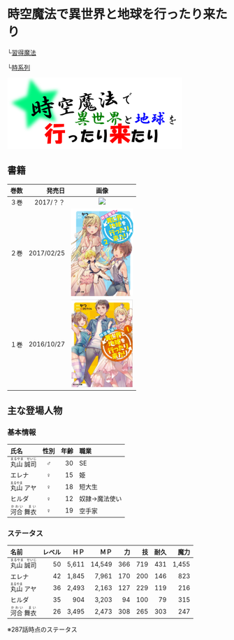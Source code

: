 # 時空魔法で異世界と地球を行ったり来たり

└[習得魔法](MasterMagic.md)

└[時系列](TimeSeries.md)

![ロゴ](img/logo.png)

## 書籍

|巻数|発売日|画像|
|---:|---:|:---:|
|３巻|2017/？？|<img src="img/FrontPage3.png" height="200px">|
|２巻|2017/02/25|<img src="img/FrontPage2.png" height="200px">|
|１巻|2016/10/27|<img src="img/FrontPage1.jpg" height="200px">|

## 主な登場人物

### 基本情報

|氏名|性別|年齢|職業|
|:---|:---:|---:|:---|
|<ruby>丸山 誠司<rp>（</rp><rt>まるやま　せいじ</rt><rp>）</rp></ruby>|♂|30|SE|
|エレナ|♀|15|姫|
|<ruby>丸山<rp>（</rp><rt>まるやま</rt><rp>）</rp></ruby> アヤ|♀|18|短大生|
|ヒルダ|♀|12|奴隷→魔法使い|
|<ruby>河合 舞衣<rp>（</rp><rt>かわい　まい</rt><rp>）</rp></ruby>|♀|19|空手家|

### ステータス

|名前|レベル|ＨＰ|ＭＰ|力|技|耐久|魔力|
|:---|---:|---:|---:|---:|---:|---:|---:|
|<ruby>丸山 誠司<rp>（</rp><rt>まるやま　せいじ</rt><rp>）</rp></ruby>|50|5,611|14,549|366|719|431|1,455|
|エレナ|42|1,845|7,961|170|200|146|823|
|<ruby>丸山<rp>（</rp><rt>まるやま</rt><rp>）</rp></ruby> アヤ|36|2,493|2,163|127|229|119|216|
|ヒルダ|35|904|3,203|94|100|79|315|
|<ruby>河合 舞衣<rp>（</rp><rt>かわい　まい</rt><rp>）</rp></ruby>|26|3,495|2,473|308|265|303|247|

※287話時点のステータス　

